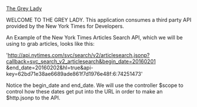 <!--<iframe src="https://giphy.com/embed/IF9SCR8ng9Pws" width="480" height="270" frameBorder="0" class="giphy-embed" allowFullScreen></iframe>-->
<div class="link">

  <p><a href="http://thegreylady.herokuapp.com" target="_blank">The Grey Lady</a></p>

</div>

WELCOME TO THE GREY LADY. This application consumes a third party API provided by the New York Times for Developers.

An Example of the New York Times Articles Search API, which we will be using to grab articles, looks like this:

'http://api.nytimes.com/svc/search/v2/articlesearch.jsonp?callback=svc_search_v2_articlesearch&begin_date=20160201
&end_date=20160202&hl=true&api-key=62bd71e38ae6689ade861f7d1976e48f:6:74251473'

Notice the begin_date and end_date. We will use the controller $scope to control how these dates get put into the URL in order to make an $http.jsonp to the API.
